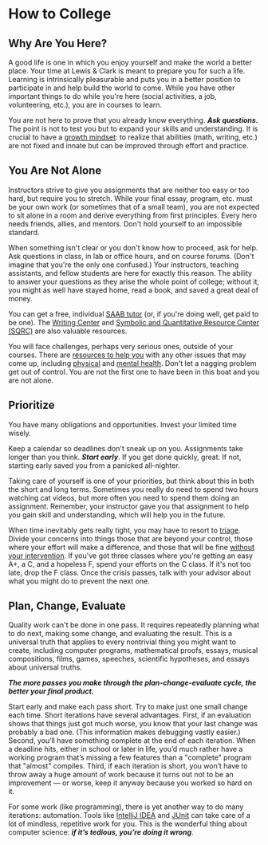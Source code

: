 # How to College

## Why Are You Here?

A good life is one in which you enjoy yourself and make the world a better place. Your time at Lewis & Clark is meant to prepare you for such a life. Learning is intrinsically pleasurable and puts you in a better position to participate in and help build the world to come. While you have other important things to do while you're here (social activities, a job, volunteering, etc.), you are in courses to learn.

You are not here to prove that you already know everything. **_Ask questions._** The point is not to test you but to expand your skills and understanding. It is crucial to have a [growth mindset](https://www.mindsetworks.com/science/): to realize that abilities (math, writing, etc.) are not fixed and innate but can be improved through effort and practice.

## You Are Not Alone

Instructors strive to give you assignments that are neither too easy or too hard, but require you to stretch. While your final essay, program, etc. must be your own work (or sometimes that of a small team), you are not expected to sit alone in a room and derive everything from first principles. Every hero needs friends, allies, and mentors. Don't hold yourself to an impossible standard.

When something isn't clear or you don't know how to proceed, ask for help. Ask questions in class, in lab or office hours, and on course forums. (Don't imagine that you're the only one confused.) Your instructors, teaching assistants, and fellow students are here for exactly this reason. The ability to answer your questions as they arise the whole point of college; without it, you might as well have stayed home, read a book, and saved a great deal of money.

You can get a free, individual [SAAB tutor](https://aslclark.org/saab-tutoring/) (or, if you're doing well, get paid to be one). The [Writing Center](http://college.lclark.edu/academics/support/writing_center/) and [Symbolic and Quantitative Resource Center (SQRC)](https://college.lclark.edu/departments/mathematical_sciences/sqrc/) are also valuable resources.

You will face challenges, perhaps very serious ones, outside of your courses. There are [resources to help you](https://college.lclark.edu/offices/health_promotion_and_wellness/) with any other issues that may come up, including [physical](https://www.lclark.edu/offices/health_service/) and [mental health](https://www.lclark.edu/offices/counseling_service/). Don't let a nagging problem get out of control. You are not the first one to have been in this boat and you are not alone.

## Prioritize

You have many obligations and opportunities. Invest your limited time wisely.

Keep a calendar so deadlines don't sneak up on you. Assignments take longer than you think. **_Start early_**. If you get done quickly, great. If not, starting early saved you from a panicked all-nighter.

Taking care of yourself is one of your priorities, but think about this in both the short and long terms. Sometimes you really do need to spend two hours watching cat videos, but more often you need to spend them doing an assignment. Remember, your instructor gave you that assignment to help you gain skill and understanding, which will help you in the future.

When time inevitably gets really tight, you may have to resort to [triage](https://en.wikipedia.org/wiki/Triage). Divide your concerns into things those that are beyond your control, those where your effort will make a difference, and those that will be fine [without your intervention](https://xkcd.com/386/). If you've got three classes where you're getting an easy A+, a C, and a hopeless F, spend your efforts on the C class. If it's not too late, drop the F class. Once the crisis passes, talk with your advisor about what you might do to prevent the next one.

## Plan, Change, Evaluate

Quality work can't be done in one pass. It requires repeatedly planning what to do next, making some change, and evaluating the result. This is a universal truth that applies to every nontrivial thing you might want to create, including computer programs, mathematical proofs, essays, musical compositions, films, games, speeches, scientific hypotheses, and essays about universal truths.

**_The more passes you make through the plan-change-evaluate cycle, the better your final product._**

Start early and make each pass short. Try to make just one small change each time. Short iterations have several advantages. First, if an evaluation shows that things just got much worse, you know that your last change was probably a bad one. (This information makes debugging vastly easier.) Second, you’ll have something complete at the end of each iteration. When a deadline hits, either in school or later in life, you’d much rather have a working program that’s missing a few features than a "complete" program that "almost" compiles. Third, if each iteration is short, you won’t have to throw away a huge amount of work because it turns out not to be an improvement — or worse, keep it anyway because you worked so hard on it.

For some work (like programming), there is yet another way to do many iterations: automation. Tools like [IntelliJ IDEA](../development_tools/intellij_idea.md) and [JUnit](../software_development/testing.md#junit) can take care of a lot of mindless, repetitive work for you. This is the wonderful thing about computer science: **_if it’s tedious, you’re doing it wrong_**.
